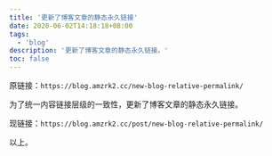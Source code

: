 ```yaml
---
title: '更新了博客文章的静态永久链接'
date: 2020-06-02T14:18:18+08:00
tags:
  - 'blog'
description: '更新了博客文章的静态永久链接。'
toc: false
---
```


原链接：`https://blog.amzrk2.cc/new-blog-relative-permalink/`

为了统一内容链接层级的一致性，更新了博客文章的静态永久链接。

现链接：`https://blog.amzrk2.cc/post/new-blog-relative-permalink/`

<!--more-->

以上。
